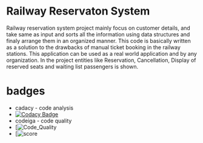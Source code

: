 # Railway Reservaton System
 Railway reservation system project mainly focus on customer details, and take same as input and sorts all the information using data structures and finaly arrange them in an organized manner. This code is basically written as a solution to the drawbacks of manual ticket booking in the railway stations. This application can be used as a real world application and by any organization. In the project entities like Reservation, Cancellation, Display of reserved seats and waiting list passengers is shown.

# badges
* cadacy - code analysis
* [![Codacy Badge](https://app.codacy.com/project/badge/Grade/20d995cdee5d44a08beab16c4cb0bc7e)](https://www.codacy.com/gh/ricknarc/M1_C.projectMarch2022/dashboard?utm_source=github.com&amp;utm_medium=referral&amp;utm_content=ricknarc/M1_C.projectMarch2022&amp;utm_campaign=Badge_Grade)
* codeiga - code quality
* [![Code_Quality](https://api.codiga.io/project/32465/status/svg)
*  [![score](https://api.codiga.io/project/32465/score/svg)


